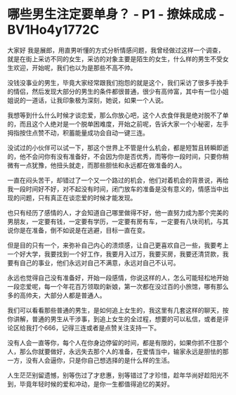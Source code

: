 # 哪些男生注定要单身？ - P1 - 撩妹成成 - BV1Ho4y1772C

大家好 我是展郎，用直男听懂的方式分析情感问题，我曾经做过这样一个调查，就是在街上采访不同的女生，采访的对象主要是陌生的女生，什么样的男生不受女生欢迎，开始呢，我们也以为是那些不高不帅。

没钱没事业的男生，毕竟大家经常跟我们抱怨的就是这个，我们采访了很多手挽手的情侣，然后发现大部分的男生的条件都很普通，很少有高帅富，其中有一位小姐姐说的一道话，让我印象极为深刻，她说，如果一个人说。

我想等到什么什么时候才谈恋爱，那么你放心吧，这个人衣食伴我是绝对脱不了单的，而且这个人绝对是一个脱单困难度，开始之前呢，告诉大家一个小秘密，左手拇指按住点赞不动，积蓄能量成功会自动一键三连。

没试过的小伙伴可以试一下，那这个世界上不管是什么机会，都是短暂且转瞬即逝的，他不会问你有没有准备好，不会因为你是否优秀，而等你一段时间，只要你稍微有一点犹豫，他扭头就走，而那些胆怯和永远都在做准备的人。

一直在闷头苦干，却错过了一个又一个路过的机会，他们对着机会的背景说，再给我一段时间好不好，对不起没有时间，闭门放车的准备是没有意义的，情感当中出现的问题，只有真正在谈恋爱的时候才能发现。

也只有经历了感情的人，才会知道自己哪里做得不好，他一直努力成为那个完美的男朋友，一定要有钱，一定要有学历，一定要有房有车，一定要有八块司机，与其说你是在准备，倒不如说是在逃避，目标一直在变。

但是目的只有一个，来弥补自己内心的溃烦感，让自己更喜欢自己一些，我要考上一个好大学，我要找到一个好工作，我要月入过万，我要买房，我要还清贷款，我要有自己的事业，他们永远对自己不满意，永远对自己不认可。

永远也觉得自己没有准备好，开始一段感情，你说这样的人，怎么可能轻松地开始一段恋爱呢，每一个年花百万领取的新娘，第一次都在没过百的小旅馆，哪有那么多的高帅夫，大部分人都是普通人。

我们可以看看那些普通的男生，是如何追上女生的，我这里有几套这样的聊天，按你讲解，普通的男生从干涉事，到追上女生的全过程，想要的可以私信，或者是评论区给我打个666，记得三连或者是点赞关注支持一下。

没有人会一直等你，每个人在你身边停留的时间，都是有限的，如果你抓不住那个人，那么你就要做好，永远失去那个人的准备，在爱情当中，输家永远是胆怯的那一方，没有人会逼你，只是你自己想选择的是什么样的生活。

人生茫茫别留遗憾，别等伤过了才悲惠，别等错过了才珍惜，趁年华尚好趁阳光不到，毕竟年轻时候的爱和冲动，是你一生都值得追忆的美好。